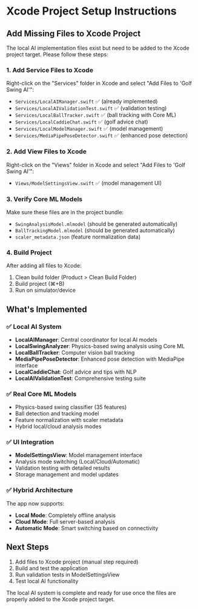 # Xcode Project Setup Instructions

## Add Missing Files to Xcode Project

The local AI implementation files exist but need to be added to the Xcode project target. Please follow these steps:

### 1. Add Service Files to Xcode
Right-click on the "Services" folder in Xcode and select "Add Files to 'Golf Swing AI'":

- `Services/LocalAIManager.swift` ✅ (already implemented)
- `Services/LocalAIValidationTest.swift` ✅ (validation testing)
- `Services/LocalBallTracker.swift` ✅ (ball tracking with Core ML)
- `Services/LocalCaddieChat.swift` ✅ (golf advice chat)
- `Services/LocalModelManager.swift` ✅ (model management)
- `Services/MediaPipePoseDetector.swift` ✅ (enhanced pose detection)

### 2. Add View Files to Xcode
Right-click on the "Views" folder in Xcode and select "Add Files to 'Golf Swing AI'":

- `Views/ModelSettingsView.swift` ✅ (model management UI)

### 3. Verify Core ML Models
Make sure these files are in the project bundle:

- `SwingAnalysisModel.mlmodel` (should be generated automatically)
- `BallTrackingModel.mlmodel` (should be generated automatically)
- `scaler_metadata.json` (feature normalization data)

### 4. Build Project
After adding all files to Xcode:

1. Clean build folder (Product > Clean Build Folder)
2. Build project (⌘+B)
3. Run on simulator/device

## What's Implemented

### ✅ Local AI System
- **LocalAIManager**: Central coordinator for local AI models
- **LocalSwingAnalyzer**: Physics-based swing analysis using Core ML
- **LocalBallTracker**: Computer vision ball tracking
- **MediaPipePoseDetector**: Enhanced pose detection with MediaPipe interface
- **LocalCaddieChat**: Golf advice and tips with NLP
- **LocalAIValidationTest**: Comprehensive testing suite

### ✅ Real Core ML Models
- Physics-based swing classifier (35 features)
- Ball detection and tracking model  
- Feature normalization with scaler metadata
- Hybrid local/cloud analysis modes

### ✅ UI Integration
- **ModelSettingsView**: Model management interface
- Analysis mode switching (Local/Cloud/Automatic)
- Validation testing with detailed results
- Storage management and model updates

### ✅ Hybrid Architecture
The app now supports:
- **Local Mode**: Completely offline analysis
- **Cloud Mode**: Full server-based analysis
- **Automatic Mode**: Smart switching based on connectivity

## Next Steps

1. Add files to Xcode project (manual step required)
2. Build and test the application
3. Run validation tests in ModelSettingsView
4. Test local AI functionality

The local AI system is complete and ready for use once the files are properly added to the Xcode project target.